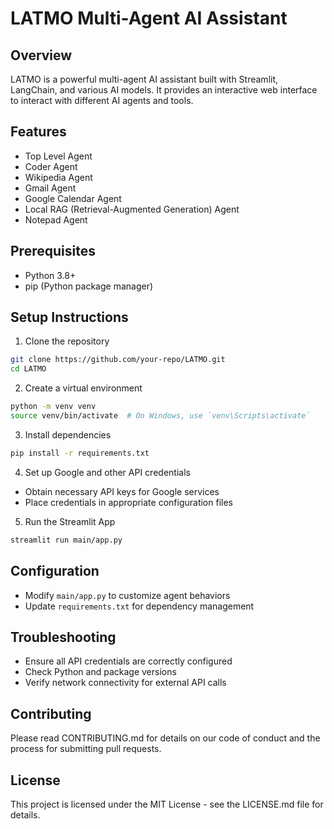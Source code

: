 # LATMO Multi-Agent AI Assistant

## Overview
LATMO is a powerful multi-agent AI assistant built with Streamlit, LangChain, and various AI models. It provides an interactive web interface to interact with different AI agents and tools.

## Features
- Top Level Agent
- Coder Agent
- Wikipedia Agent
- Gmail Agent
- Google Calendar Agent
- Local RAG (Retrieval-Augmented Generation) Agent
- Notepad Agent

## Prerequisites
- Python 3.8+
- pip (Python package manager)

## Setup Instructions

1. Clone the repository
```bash
git clone https://github.com/your-repo/LATMO.git
cd LATMO
```

2. Create a virtual environment
```bash
python -m venv venv
source venv/bin/activate  # On Windows, use `venv\Scripts\activate`
```

3. Install dependencies
```bash
pip install -r requirements.txt
```

4. Set up Google and other API credentials
- Obtain necessary API keys for Google services
- Place credentials in appropriate configuration files

5. Run the Streamlit App
```bash
streamlit run main/app.py
```

## Configuration
- Modify `main/app.py` to customize agent behaviors
- Update `requirements.txt` for dependency management

## Troubleshooting
- Ensure all API credentials are correctly configured
- Check Python and package versions
- Verify network connectivity for external API calls

## Contributing
Please read CONTRIBUTING.md for details on our code of conduct and the process for submitting pull requests.

## License
This project is licensed under the MIT License - see the LICENSE.md file for details.
